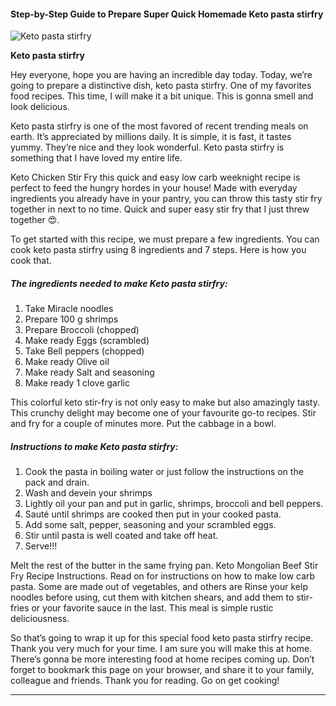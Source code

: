             

#### Step-by-Step Guide to Prepare Super Quick Homemade Keto pasta stirfry

![Keto pasta stirfry](https://img-global.cpcdn.com/recipes/84a1be3ade0d6818/751x532cq70/keto-pasta-stirfry-recipe-main-photo.jpg)

**Keto pasta stirfry**

Hey everyone, hope you are having an incredible day today. Today, we’re going to prepare a distinctive dish, keto pasta stirfry. One of my favorites food recipes. This time, I will make it a bit unique. This is gonna smell and look delicious.

Keto pasta stirfry is one of the most favored of recent trending meals on earth. It’s appreciated by millions daily. It is simple, it is fast, it tastes yummy. They’re nice and they look wonderful. Keto pasta stirfry is something that I have loved my entire life.

Keto Chicken Stir Fry this quick and easy low carb weeknight recipe is perfect to feed the hungry hordes in your house! Made with everyday ingredients you already have in your pantry, you can throw this tasty stir fry together in next to no time. Quick and super easy stir fry that I just threw together 😍.

To get started with this recipe, we must prepare a few ingredients. You can cook keto pasta stirfry using 8 ingredients and 7 steps. Here is how you cook that.

##### The ingredients needed to make Keto pasta stirfry:

1.  Take Miracle noodles
2.  Prepare 100 g shrimps
3.  Prepare Broccoli (chopped)
4.  Make ready Eggs (scrambled)
5.  Take Bell peppers (chopped)
6.  Make ready Olive oil
7.  Make ready Salt and seasoning
8.  Make ready 1 clove garlic

This colorful keto stir-fry is not only easy to make but also amazingly tasty. This crunchy delight may become one of your favourite go-to recipes. Stir and fry for a couple of minutes more. Put the cabbage in a bowl.

##### Instructions to make Keto pasta stirfry:

1.  Cook the pasta in boiling water or just follow the instructions on the pack and drain.
2.  Wash and devein your shrimps
3.  Lightly oil your pan and put in garlic, shrimps, broccoli and bell peppers.
4.  Sauté until shrimps are cooked then put in your cooked pasta.
5.  Add some salt, pepper, seasoning and your scrambled eggs.
6.  Stir until pasta is well coated and take off heat.
7.  Serve!!!

Melt the rest of the butter in the same frying pan. Keto Mongolian Beef Stir Fry Recipe Instructions. Read on for instructions on how to make low carb pasta. Some are made out of vegetables, and others are Rinse your kelp noodles before using, cut them with kitchen shears, and add them to stir-fries or your favorite sauce in the last. This meal is simple rustic deliciousness.

So that’s going to wrap it up for this special food keto pasta stirfry recipe. Thank you very much for your time. I am sure you will make this at home. There’s gonna be more interesting food at home recipes coming up. Don’t forget to bookmark this page on your browser, and share it to your family, colleague and friends. Thank you for reading. Go on get cooking!

* * *